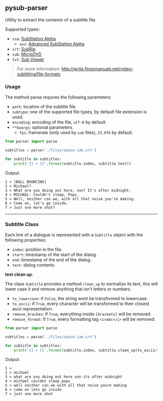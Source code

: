 ## pysub-parser

Utility to extract the contents of a subtitle file.

Supported types:

* `ssa`: [SubStation Alpha](https://en.wikipedia.org/wiki/SubStation_Alpha)
  * `ass`: [Advanced SubStation Alpha](https://en.wikipedia.org/wiki/SubStation_Alpha#Advanced_SubStation_Alpha)
* `srt`: [SubRip](https://en.wikipedia.org/wiki/SubRip)
* `sub`: [MicroDVD](https://en.wikipedia.org/wiki/MicroDVD)
* `txt`: [Sub Viewer](https://en.wikipedia.org/wiki/SubViewer)

> For more information: http://write.flossmanuals.net/video-subtitling/file-formats

### Usage

The method parse requires the following parameters:

* `path`: location of the subtitle file.
* `subtype`: one of the supported file types, by default file extension is used.
* `encoding`: encoding of the file, `utf-8` by default.
* `**kwargs`: optional parameters.
  * `fps`: framerate (only used by `sub` files), `23.976` by default.

```python
from parser import parse

subtitles = parse('./files/space-jam.srt')

for subtitle in subtitles:
    print('{} > {}'.format(subtitle.index, subtitle.text))
```

Output:
```
1 > [BALL BOUNCING]
2 > Michael?
3 > What are you doing out here, son? It's after midnight.
4 > MICHAEL: Couldn't sleep, Pops.
5 > Well, neither can we, with all that noise you're making.
6 > Come on, let's go inside.
7 > Just one more shot?

```

___

### Subtitle Class

Each line of a dialogue is represented with a `Subtitle` object with the following properties:

* `index`: position in the file.
* `start`: timestamp of the start of the dialog.
* `end`: timestamp of the end of the dialog.
* `text`: dialog contents.

**text clean up**:

The class `Subtitle` provides a method `clean_up` to normalize its text, 
this will lower case it and remove anything that isn't letters or numbers.


* `to_lowercase`: if `False`, the string wont be transformed to lowercase.
* `to_ascii`: if `True`, every character will be transformed to their closest ascii representation.
* `remove_brackes`: if `True`,  everything inside `[brackets]` will be removed.
* `remove_format`: if `True`,  every formatting tag `<i>abc</i>` will be removed.

```python
from parser import parse

subtitles = parse('./files/space-jam.srt')

for subtitle in subtitles:
    print('{} > {}'.format(subtitle.index, subtitle.clean_up(to_ascii=True, remove_brackets=True)))
```

Output:
```
1 > 
2 > michael
3 > what are you doing out here son its after midnight
4 > michael couldnt sleep pops
5 > well neither can we with all that noise youre making
6 > come on lets go inside
7 > just one more shot

```

